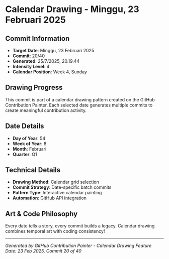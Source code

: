 # Calendar Drawing - Minggu, 23 Februari 2025

## Commit Information
- **Target Date**: Minggu, 23 Februari 2025
- **Commit**: 20/40
- **Generated**: 25/7/2025, 20.19.44
- **Intensity Level**: 4
- **Calendar Position**: Week 4, Sunday

## Drawing Progress
This commit is part of a calendar drawing pattern created on the GitHub Contribution Painter.
Each selected date generates multiple commits to create meaningful contribution activity.

## Date Details
- **Day of Year**: 54
- **Week of Year**: 8
- **Month**: Februari
- **Quarter**: Q1

## Technical Details
- **Drawing Method**: Calendar grid selection
- **Commit Strategy**: Date-specific batch commits
- **Pattern Type**: Interactive calendar painting
- **Automation**: GitHub API integration

## Art & Code Philosophy
Every date tells a story, every commit builds a legacy. 
Calendar drawing combines temporal art with coding consistency!

---
*Generated by GitHub Contribution Painter - Calendar Drawing Feature*
*Date: 23 Feb 2025, Commit 20 of 40*